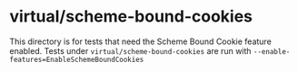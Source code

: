 # virtual/scheme-bound-cookies

This directory is for tests that need the Scheme Bound Cookie feature enabled.
Tests under `virtual/scheme-bound-cookies` are run with `--enable-features=EnableSchemeBoundCookies`